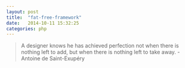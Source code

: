 ```yaml
---
layout: post
title:  "fat-free-framework"
date:   2014-10-11 15:32:25
categories: php
---
```


>A designer knows he has achieved perfection not when there is nothing left to add, but when there is nothing left to take away. - Antoine de Saint-Exupéry
<!--more-->